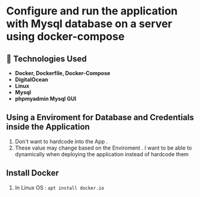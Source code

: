# Configure and run the application with Mysql database on a server using docker-compose
## 🚀 Technologies Used
- **Docker, Dockerfile, Docker-Compose**
- **DigitalOcean**
- **Linux**
- **Mysql**
- **phpmyadmin Mysql GUI**
## Using a Enviroment for Database and Credentials inside the Application
1. Don't want to hardcode into the App .
2. These value may change based on the Enviroment . I want to be able to dynamically when deploying the application instead of hardcode them

## Install Docker 
1. In Linux OS : `apt install docker.io`
   

